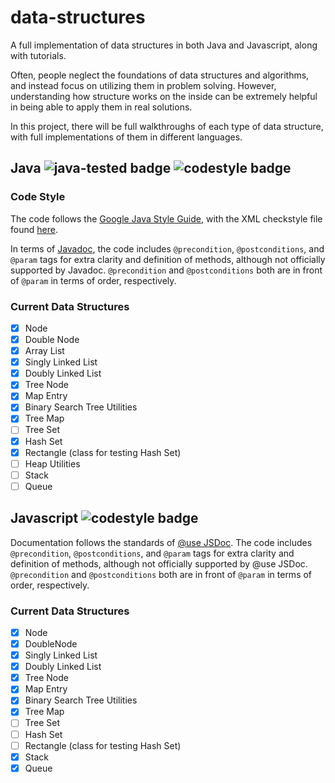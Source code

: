 # data-structures

A full implementation of data structures in both Java and Javascript, along with tutorials.

Often, people neglect the foundations of data structures and algorithms, and instead focus on utilizing them in problem solving. However, understanding how structure works on the inside can be extremely helpful in being able to apply them in real solutions.

In this project, there will be full walkthroughs of each type of data structure, with full implementations of them in different languages.

## Java ![java-tested badge](https://img.shields.io/badge/java-tested-brightgreen.svg) ![codestyle badge](https://img.shields.io/badge/codestyle-google-blue.svg)

### Code Style

The code follows the [Google Java Style Guide](http://checkstyle.sourceforge.net/reports/google-java-style-20170228.html#s7.3-javadoc-where-required), with the XML checkstyle file found [here](https://github.com/checkstyle/checkstyle/blob/master/src/main/resources/google_checks.xml).

In terms of [Javadoc](http://www.oracle.com/technetwork/articles/java/index-137868.html), the code includes `@precondition`, `@postconditions`, and `@param` tags for extra clarity and definition of methods, although not officially supported by Javadoc. `@precondition` and `@postconditions` both are in front of `@param` in terms of order, respectively.

### Current Data Structures

- [x] Node
- [x] Double Node
- [x] Array List
- [x] Singly Linked List
- [x] Doubly Linked List
- [x] Tree Node
- [x] Map Entry
- [x] Binary Search Tree Utilities
- [x] Tree Map
- [ ] Tree Set
- [x] Hash Set
- [x] Rectangle (class for testing Hash Set)
- [ ] Heap Utilities
- [ ] Stack
- [ ] Queue

## Javascript ![codestyle badge](https://img.shields.io/badge/codestyle-google-blue.svg)

Documentation follows the standards of [@use JSDoc](http://usejsdoc.org/tags-returns.html). The code includes `@precondition`, `@postconditions`, and `@param` tags for extra clarity and definition of methods, although not officially supported by @use JSDoc. `@precondition` and `@postconditions` both are in front of `@param` in terms of order, respectively.

### Current Data Structures

- [x] Node
- [x] DoubleNode
- [x] Singly Linked List
- [x] Doubly Linked List
- [x] Tree Node
- [x] Map Entry
- [x] Binary Search Tree Utilities
- [x] Tree Map
- [ ] Tree Set
- [ ] Hash Set
- [ ] Rectangle (class for testing Hash Set)
- [x] Stack
- [x] Queue
